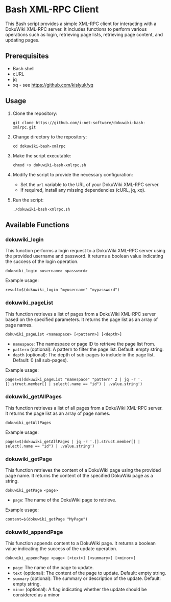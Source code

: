 # Bash XML-RPC Client

This Bash script provides a simple XML-RPC client for interacting with a DokuWiki XML-RPC server. It includes functions to perform various operations such as login, retrieving page lists, retrieving page content, and updating pages.

## Prerequisites

- Bash shell
- cURL
- jq
- xq - see https://github.com/kislyuk/yq

## Usage

1. Clone the repository:

   ```shell
   git clone https://github.com/i-net-software/dokuwiki-bash-xmlrpc.git
   ```

2. Change directory to the repository:

   ```shell
   cd dokuwiki-bash-xmlrpc
   ```

3. Make the script executable:

   ```shell
   chmod +x dokuwiki-bash-xmlrpc.sh
   ```

4. Modify the script to provide the necessary configuration:

   - Set the `url` variable to the URL of your DokuWiki XML-RPC server.
   - If required, install any missing dependencies (cURL, jq, xq).

5. Run the script:

   ```shell
   ./dokuwiki-bash-xmlrpc.sh
   ```

## Available Functions

### dokuwiki_login

This function performs a login request to a DokuWiki XML-RPC server using the provided username and password. It returns a boolean value indicating the success of the login operation.

```shell
dokuwiki_login <username> <password>
```

Example usage:

```shell
result=$(dokuwiki_login "myusername" "mypassword")
```

### dokuwiki_pageList

This function retrieves a list of pages from a DokuWiki XML-RPC server based on the specified parameters. It returns the page list as an array of page names.

```shell
dokuwiki_pageList <namespace> [<pattern>] [<depth>]
```

- `namespace`: The namespace or page ID to retrieve the page list from.
- `pattern` (optional): A pattern to filter the page list. Default: empty string.
- `depth` (optional): The depth of sub-pages to include in the page list. Default: 0 (all sub-pages).

Example usage:

```shell
pages=$(dokuwiki_pageList "namespace" "pattern" 2 | jq -r '.[].struct.member[] | select(.name == "id") | .value.string')
```

### dokuwiki_getAllPages

This function retrieves a list of all pages from a DokuWiki XML-RPC server. It returns the page list as an array of page names.

```shell
dokuwiki_getAllPages
```

Example usage:

```shell
pages=$(dokuwiki_getAllPages | jq -r '.[].struct.member[] | select(.name == "id") | .value.string')
```

### dokuwiki_getPage

This function retrieves the content of a DokuWiki page using the provided page name. It returns the content of the specified DokuWiki page as a string.

```shell
dokuwiki_getPage <page>
```

- `page`: The name of the DokuWiki page to retrieve.

Example usage:

```shell
content=$(dokuwiki_getPage "MyPage")
```

### dokuwiki_appendPage

This function appends content to a DokuWiki page. It returns a boolean value indicating the success of the update operation.

```shell
dokuwiki_appendPage <page> [<text>] [<summary>] [<minor>]
```

- `page`: The name of the page to update.
- `text` (optional): The content of the page to update. Default: empty string.
- `summary` (optional): The summary or description of the update. Default: empty string.
- `minor` (optional): A flag indicating whether the update should be considered as a minor